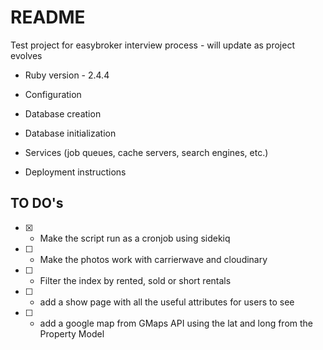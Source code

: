 # README

Test project for easybroker interview process - will update as project evolves

* Ruby version - 2.4.4
  
* Configuration

* Database creation

* Database initialization

* Services (job queues, cache servers, search engines, etc.)

* Deployment instructions

## TO DO's 

* [X] - Make the script run as a cronjob using sidekiq
* [ ] - Make the photos work with carrierwave and cloudinary
* [ ] - Filter the index by rented, sold or short rentals
* [ ] - add a show page with all the useful attributes for users to see
* [ ] - add a google map from GMaps API using the lat and long from the Property Model